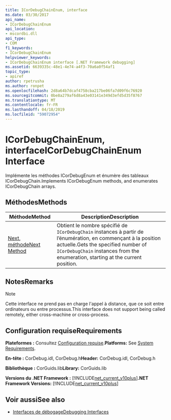 ```yaml
---
title: ICorDebugChainEnum, interface
ms.date: 03/30/2017
api_name:
- ICorDebugChainEnum
api_location:
- mscordbi.dll
api_type:
- COM
f1_keywords:
- ICorDebugChainEnum
helpviewer_keywords:
- ICorDebugChainEnum interface [.NET Framework debugging]
ms.assetid: 6639335c-48e1-4e74-a4f3-70a6a0f54af1
topic_type:
- apiref
author: rpetrusha
ms.author: ronpet
ms.openlocfilehash: 2d8a64b7dcaf4758cba217be06fa7d09f6c76920
ms.sourcegitcommit: 0be8a279af6d8a43e03141e349d3efd5d35f8767
ms.translationtype: MT
ms.contentlocale: fr-FR
ms.lasthandoff: 04/18/2019
ms.locfileid: "59072954"
---
```

# <a name="icordebugchainenum-interface"></a><span data-ttu-id="7c74f-102">ICorDebugChainEnum, interface</span><span class="sxs-lookup"><span data-stu-id="7c74f-102">ICorDebugChainEnum Interface</span></span>

<span data-ttu-id="7c74f-103">Implémente les méthodes ICorDebugEnum et énumère des tableaux ICorDebugChain.</span><span class="sxs-lookup"><span data-stu-id="7c74f-103">Implements ICorDebugEnum methods, and enumerates ICorDebugChain arrays.</span></span>  
  
## <a name="methods"></a><span data-ttu-id="7c74f-104">Méthodes</span><span class="sxs-lookup"><span data-stu-id="7c74f-104">Methods</span></span>  
  
|<span data-ttu-id="7c74f-105">Méthode</span><span class="sxs-lookup"><span data-stu-id="7c74f-105">Method</span></span>|<span data-ttu-id="7c74f-106">Description</span><span class="sxs-lookup"><span data-stu-id="7c74f-106">Description</span></span>|  
|------------|-----------------|  
|[<span data-ttu-id="7c74f-107">Next, méthode</span><span class="sxs-lookup"><span data-stu-id="7c74f-107">Next Method</span></span>](../../../../docs/framework/unmanaged-api/debugging/icordebugchainenum-next-method.md)|<span data-ttu-id="7c74f-108">Obtient le nombre spécifié de `ICorDebugChain` instances à partir de l’énumération, en commençant à la position actuelle.</span><span class="sxs-lookup"><span data-stu-id="7c74f-108">Gets the specified number of `ICorDebugChain` instances from the enumeration, starting at the current position.</span></span>|  
  
## <a name="remarks"></a><span data-ttu-id="7c74f-109">Notes</span><span class="sxs-lookup"><span data-stu-id="7c74f-109">Remarks</span></span>  
  
> [!NOTE]
>  <span data-ttu-id="7c74f-110">Cette interface ne prend pas en charge l'appel à distance, que ce soit entre ordinateurs ou entre processus.</span><span class="sxs-lookup"><span data-stu-id="7c74f-110">This interface does not support being called remotely, either cross-machine or cross-process.</span></span>  
  
## <a name="requirements"></a><span data-ttu-id="7c74f-111">Configuration requise</span><span class="sxs-lookup"><span data-stu-id="7c74f-111">Requirements</span></span>  
 <span data-ttu-id="7c74f-112">**Plateformes :** Consultez [Configuration requise](../../../../docs/framework/get-started/system-requirements.md).</span><span class="sxs-lookup"><span data-stu-id="7c74f-112">**Platforms:** See [System Requirements](../../../../docs/framework/get-started/system-requirements.md).</span></span>  
  
 <span data-ttu-id="7c74f-113">**En-tête :** CorDebug.idl, CorDebug.h</span><span class="sxs-lookup"><span data-stu-id="7c74f-113">**Header:** CorDebug.idl, CorDebug.h</span></span>  
  
 <span data-ttu-id="7c74f-114">**Bibliothèque :** CorGuids.lib</span><span class="sxs-lookup"><span data-stu-id="7c74f-114">**Library:** CorGuids.lib</span></span>  
  
 <span data-ttu-id="7c74f-115">**Versions du .NET Framework :** [!INCLUDE[net_current_v10plus](../../../../includes/net-current-v10plus-md.md)]</span><span class="sxs-lookup"><span data-stu-id="7c74f-115">**.NET Framework Versions:** [!INCLUDE[net_current_v10plus](../../../../includes/net-current-v10plus-md.md)]</span></span>  
  
## <a name="see-also"></a><span data-ttu-id="7c74f-116">Voir aussi</span><span class="sxs-lookup"><span data-stu-id="7c74f-116">See also</span></span>

- [<span data-ttu-id="7c74f-117">Interfaces de débogage</span><span class="sxs-lookup"><span data-stu-id="7c74f-117">Debugging Interfaces</span></span>](../../../../docs/framework/unmanaged-api/debugging/debugging-interfaces.md)
